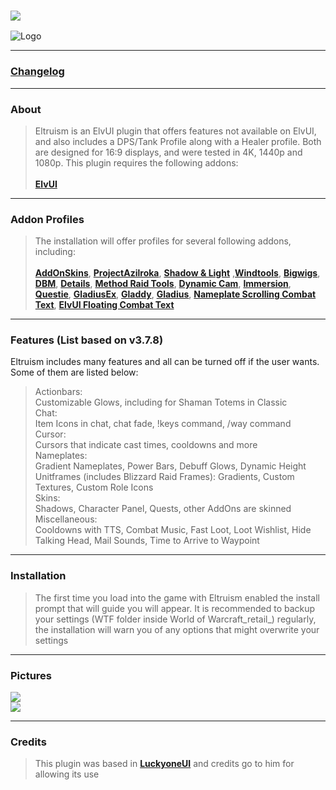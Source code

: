### [![](https://img.shields.io/badge/Eltruism-Join-steelblue.svg?longCache=true?style=flat-square&logo=discord)](https://discord.gg/cXfA56gmYW)
![Logo](https://i.imgur.com/IYW5tER.png)
___
### [Changelog](https://github.com/eltreum0/eltruism/blob/main/Changelog.md)
___
### About
> Eltruism is an ElvUI plugin that offers features not available on ElvUI, and also includes a DPS/Tank Profile along with a Healer profile. Both are designed for 16:9 displays, and were tested in 4K, 1440p and 1080p. This plugin requires the following addons:\
 \
**[ElvUI](https://www.tukui.org/download.php/ui=elvui)**
___
### Addon Profiles
> The installation will offer profiles for several following addons, including:\
 \
**[AddOnSkins](https://www.curseforge.com/wow/addons/addonskins)**, **[ProjectAzilroka](https://www.curseforge.com/wow/addons/projectazilroka)**, **[Shadow & Light](https://www.tukui.org/addons.php?id=38)** ,**[Windtools](https://www.curseforge.com/wow/addons/elvui-windtools)**, **[Bigwigs](https://www.curseforge.com/wow/addons/big-wigs)**, **[DBM](https://www.curseforge.com/wow/addons/deadly-boss-mods)**, **[Details](https://www.curseforge.com/wow/addons/details)**, **[Method Raid Tools](https://www.curseforge.com/wow/addons/method-raid-tools)**, **[Dynamic Cam](https://www.curseforge.com/wow/addons/dynamiccam)**, **[Immersion](https://www.curseforge.com/wow/addons/immersion)**, **[Questie](https://www.curseforge.com/wow/addons/questie)**, **[GladiusEx](https://www.curseforge.com/wow/addons/gladiusex)**, **[Gladdy](https://www.curseforge.com/wow/addons/gladdy-tbc)**, **[Gladius](https://www.curseforge.com/wow/addons/gladius-v3)**, **[Nameplate Scrolling Combat Text](https://www.curseforge.com/wow/addons/nameplate-scrolling-combat-text)**, **[ElvUI Floating Combat Text](https://www.tukui.org/addons.php?id=137)**
___
### Features (List based on v3.7.8)
Eltruism includes many features and all can be turned off if the user wants. Some of them are listed below:

>Actionbars:\
Customizable Glows, including for Shaman Totems in Classic
\
>Chat:\
>Item Icons in chat, chat fade, !keys command, /way command
>\
>Cursor:\
Cursors that indicate cast times, cooldowns and more
\
>Nameplates:\
>Gradient Nameplates, Power Bars, Debuff Glows, Dynamic Height
\
>Unitframes (includes Blizzard Raid Frames):
>Gradients, Custom Textures, Custom Role Icons
\
Skins:\
Shadows, Character Panel, Quests, other AddOns are skinned
\
Miscellaneous:\
Cooldowns with TTS, Combat Music, Fast Loot, Loot Wishlist, Hide Talking Head, Mail Sounds, Time to Arrive to Waypoint
___
### Installation
> The first time you load into the game with Eltruism enabled the install prompt that will guide you will appear. It is recommended to backup your settings (WTF folder inside World of Warcraft_retail_) regularly, the installation will warn you of any options that might overwrite your settings
___
### Pictures
[![](https://i.imgur.com/7QAQhFm.jpg)](https://i.imgur.com/7QAQhFm.jpg)
\
[![](https://i.imgur.com/bwpn8jk.jpg)](https://i.imgur.com/bwpn8jk.jpg)
___
### Credits
> This plugin was based in **[LuckyoneUI](httpswww.tukui.orgaddons.php?id=154)** and credits go to him for allowing its use
